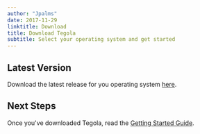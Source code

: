 ```yaml
---
author: "Jpalms"
date: 2017-11-29
linktitle: Download
title: Download Tegola
subtitle: Select your operating system and get started
---
```


## Latest Version

Download the latest release for you operating system [here](https://github.com/terranodo/tegola/releases).

## Next Steps

Once you've downloaded Tegola, read the [Getting Started Guide](/documentation/getting-started/).